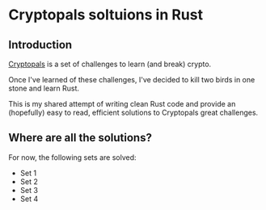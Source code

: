 # Cryptopals soltuions in Rust

Introduction
------------

[Cryptopals](https://cryptopals.com/) is a set of challenges to learn (and break) crypto. 

Once I've learned of these challenges, I've decided to kill two birds in one stone and learn Rust.

This is my shared attempt of writing clean Rust code and provide an (hopefully) easy to read, efficient solutions to Cryptopals great challenges.

## Where are all the solutions?

For now, the following sets are solved:

 - Set 1
 - Set 2
 - Set 3
 - Set 4
